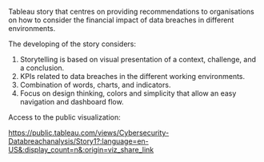 Tableau story that centres on providing recommendations to organisations on how to consider the financial impact of data breaches in different environments.

The developing of the story considers:
1. Storytelling is based on visual presentation of a context, challenge, and a conclusion.
2. KPIs related to data breaches in the different working environments.
3. Combination of words, charts, and indicators.
4. Focus on design thinking, colors and simplicity that allow an easy navigation and dashboard flow.

Access to the public visualization:

https://public.tableau.com/views/Cybersecurity-Databreachanalysis/Story1?:language=en-US&:display_count=n&:origin=viz_share_link
